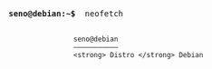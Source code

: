<pre>

<strong>seno@debian:~$ </strong> neofetch

</pre>
                    seno@debian
                    ———————————
                    <strong> Distro </strong> Debian

